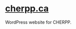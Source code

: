 # [cherpp.ca](http://cherpp.ca "Centre for Higher Education Research, Policy & practice")
WordPress website for CHERPP.

